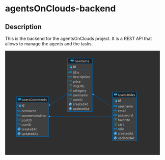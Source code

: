 # agentsOnClouds-backend

## Description

This is the backend for the agentsOnClouds project. It is a REST API that allows to manage the agents and the tasks.

![DB-ERD](./ERD.png)